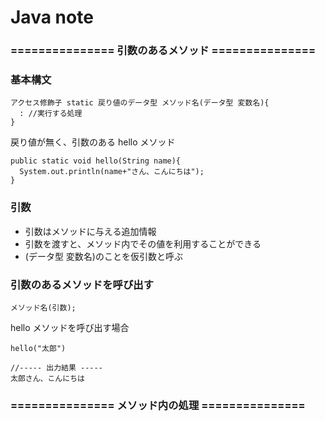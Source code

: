 # Java note

### =============== 引数のあるメソッド ===============

### 基本構文

```
アクセス修飾子 static 戻り値のデータ型 メソッド名(データ型 変数名){
  : //実行する処理
}
```

戻り値が無く、引数のある hello メソッド

```
public static void hello(String name){
  System.out.println(name+"さん、こんにちは");
}
```

### 引数

- 引数はメソッドに与える追加情報
- 引数を渡すと、メソッド内でその値を利用することができる
- (データ型 変数名)のことを仮引数と呼ぶ

### 引数のあるメソッドを呼び出す

```
メソッド名(引数);
```

hello メソッドを呼び出す場合

```
hello("太郎")

//----- 出力結果 -----
太郎さん、こんにちは
```

### =============== メソッド内の処理 ===============
